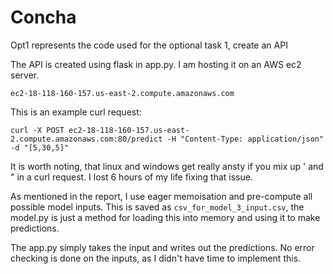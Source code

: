# Concha
Opt1 represents the code used for the optional task 1, create an API

The API is created using flask in app.py. I am hosting it on an AWS ec2 server.

`ec2-18-118-160-157.us-east-2.compute.amazonaws.com`

This is an example curl request:

` curl -X POST ec2-18-118-160-157.us-east-2.compute.amazonaws.com:80/predict -H "Content-Type: application/json" -d "[5,30,5]" `

It is worth noting, that linux and windows get really ansty if you mix up ' and " in a curl request. I lost 6 hours of my life fixing that issue.


As mentioned in the report, I use eager memoisation and pre-compute all possible model inputs. This is saved as `csv_for_model_3_input.csv`, the model.py is just a method for loading this into memory and using it to make predictions.

The app.py simply takes the input and writes out the predictions. No error checking is done on the inputs, as I didn't have time to implement this.
